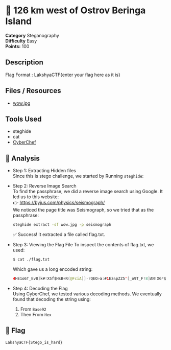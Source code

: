 # 🚀 126 km west of Ostrov Beringa Island
**Category** Steganography  
**Difficulty** Easy  
**Points:** 100


## Description
Flag Format : LakshyaCTF{enter your flag here as it is}



## Files / Resources

- [wow.jpg](./wow.jpg)

## Tools Used

 * steghide
 * cat
 * [CyberChef](https://gchq.github.io/CyberChef/)

## 🧠 Analysis

- Step 1: Extracting Hidden files  
  Since this is stego challenge, we started by Running `steghide`:

- Step 2: Reverse Image Search  
  To find the passphrase, we did a reverse image search using Google.
It led us to this website:  
 👉  https://byjus.com/physics/seismograph/  
We noticed the page title was Seismograph, so we tried that as the passphrase:
    ```bash
    steghide extract -sf wow.jpg -p seismograph
    ```
    ✅ Success! It extracted a file called flag.txt.


- Step 3: Viewing the Flag File
 To inspect the contents of flag.txt, we used:
    ```bash
    $ cat ./flag.txt
    ```
    Which gave us a long encoded string:
    ```swift
    4HE1o6T_Ev8]k#!X5f$HsB+R(@FciA]]-?QEO>a:#1Ez&pZZ5'[_o9T_F!8]AN!X6*$Hjv+EDLH.$naI-?s{O>+1#5i@`
    ```
- Step 4: Decoding the Flag  
  Using CyberChef, we tested various decoding methods.
We eventually found that decoding the string using:  
    1. From `Base92`
    2. Then From `Hex`
## 🏁 Flag

```bash
LakshyaCTF{Stego_is_hard}
```